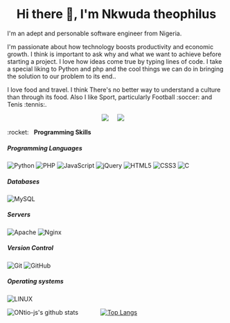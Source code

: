 <h1 align='center'> Hi there 👋, I'm Nkwuda theophilus </h1>

<p>
  I'm an adept and personable software engineer from Nigeria.
</p>
<p>
  I'm passionate about how technology boosts productivity and economic growth. 
  I think is important to ask why and what we want to achieve before starting a project.
  I love how ideas come true by typing lines of code. I take a special liking to Python and php and the cool things we can do in bringing the solution to our problem to its end..    
</p>
<p>
  I love food and travel. I think There's no better way to understand a culture than through its food. Also I like Sport, particularly Football :soccer: and Tenis :tennis:.
</p>

<p align='center'>
  <a href="https://twitter.com/theophilusonye9"><img src="https://img.shields.io/badge/twitter-%231DA1F2.svg?&style=for-the-badge&logo=twitter&logoColor=white" /></a>&nbsp;&nbsp;&nbsp;&nbsp;
  <a href="https://www.linkedin.com/in/ontiojs"><img src="https://img.shields.io/badge/linkedin-%230077B5.svg?&style=for-the-badge&logo=linkedin&logoColor=white" /></a>&nbsp;&nbsp;&nbsp;&nbsp;
</p>


<summary>:rocket:&nbsp;&nbsp;&nbsp;<b>Programming Skills</b></summary>

<h5>Programming Languages</h5>
<p>
  <img alt="Python" src="https://img.shields.io/badge/python%20-%2314354C.svg?&style=for-the-badge&logo=python&logoColor=white"/>
  <img alt="PHP" src="https://img.shields.io/badge/php%20-%2300599c.svg?&style=for-the-badge&logo=php&logoColor=white"/>
  <img alt="JavaScript" src="https://img.shields.io/badge/javascript%20-%23323330.svg?&style=for-the-badge&logo=javascript&logoColor=%23F7DF1E"/>
  <img alt="jQuery" src="https://img.shields.io/badge/jquery%20-%230769AD.svg?&style=for-the-badge&logo=jquery&logoColor=white"/>
  <img alt="HTML5" src="https://img.shields.io/badge/html5%20-%23E34F26.svg?&style=for-the-badge&logo=html5&logoColor=white"/>
  <img alt="CSS3" src="https://img.shields.io/badge/css3%20-%231572B6.svg?&style=for-the-badge&logo=css3&logoColor=white"/>
  <img alt="C" src="https://img.shields.io/badge/c%20-%2300599C.svg?&style=for-the-badge&logo=c&logoColor=white"/>

</p>
<h5> Databases</h5>
  <img alt="MySQL" src="https://img.shields.io/badge/mysql-%2300f.svg?&style=for-the-badge&logo=mysql&logoColor=white"/>
</p>

<h5> Servers</h5>
<p>
  <img alt="Apache" src="https://img.shields.io/badge/apache%20-%23D42029.svg?&style=for-the-badge&logo=apache&logoColor=white"/> 
  <img alt="Nginx" src="https://img.shields.io/badge/nginx%20-%23009639.svg?&style=for-the-badge&logo=nginx&logoColor=white"/>
</p>
<h5>Version Control</h5>
<p>
  <img alt="Git" src="https://img.shields.io/badge/git%20-%23F05033.svg?&style=for-the-badge&logo=git&logoColor=white"/>
  <img alt="GitHub" src="https://img.shields.io/badge/github%20-%23121011.svg?&style=for-the-badge&logo=github&logoColor=white"/>
</p>
<h5>Operating systems </h5>
<p>
  <img alt ="LINUX" src="https://img.shields.io/badge/linux%20-%23121011.svg?&style=for-the-badge&logo=linux&logoColor=white"/>
</p>

<p>

![ONtio-js's github stats](https://github-readme-stats.vercel.app/api?username=ONtio-js&show_icons=true&theme=radical)
  &nbsp;&nbsp;&nbsp;&nbsp;&nbsp;&nbsp;&nbsp;&nbsp;&nbsp;&nbsp;&nbsp;&nbsp;[![Top Langs](https://github-readme-stats.vercel.app/api/top-langs/?username=ONtio-js&theme=radical)](https://github.com/ONtio-js/github-readme-stats) 

</p>


<!---
ONtio-js/ONtio-js is a ✨ special ✨ repository because its `README.md` (this file) appears on your GitHub profile.
You can click the Preview link to take a look at your changes.
--->
